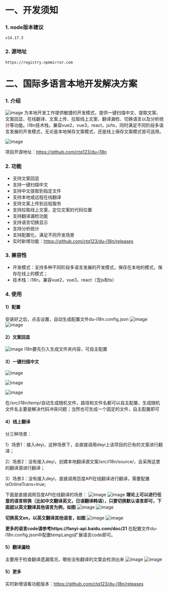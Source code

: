 # 一、开发须知
### 1. node版本建议
```
v14.17.3
```
### 2. 源地址
```
https://registry.npmmirror.com
```


# 二、国际多语言本地开发解决方案
### 1. 介绍
![image](https://github.com/user-attachments/assets/f7057f15-bd23-484b-b6d0-62fa4cae5caa)
为本地开发工作提供敏捷的开发模式，提供一键扫描中文、提取文案、文案回显、在线翻译、文案上传、拉取线上文案、翻译漏检、切换语言以及分析统计等功能。i18n技术栈，兼容vue2，vue3，react，js/ts，同时满足不同阶段多语言发展的开发模式，无论是本地保存文案模式，还是线上保存文案模式皆可适用。

![image](https://github.com/user-attachments/assets/103bef41-b417-44bc-88ea-52a9ad8aa2af)

项目开源地址：https://github.com/ctq123/du-i18n

### 2. 功能
- 支持文案回显
- 支持一键扫描中文
- 支持中文提取到指定文件
- 支持本地或远程在线翻译
- 支持文案上传到远程服务
- 支持拉取线上文案，定位文案的代码位置
- 支持翻译漏检功能
- 支持语言切换显示
- 支持分析统计
- 支持配置化，满足不同开发场景
- 实时新增功能：https://github.com/ctq123/du-i18n/releases

### 3. 兼容性
- 开发模式：支持多种不同阶段多语言发展的开发模式，保存在本地的模式，保存在线上的模式；
- 技术栈：i18n，兼容vue2，vue3，react（含js和ts）

### 4. 使用
#### 1）配置
安装好之后，点击设置，自动生成配置文件du-i18n.config.json
![image](https://github.com/user-attachments/assets/8afc8eb3-ccd7-41ea-861c-3f7b556b28e5)
![image](https://github.com/user-attachments/assets/45454211-daef-4561-81e0-fedadd386d9c)


#### 2）文案回显
![image](https://github.com/user-attachments/assets/34d7e291-874f-4830-a16e-3b69517e7c56)
i18n要先引入生成文件夹内容，可自主配置

#### 3）一键扫描中文
![image](https://github.com/user-attachments/assets/32abcb10-d224-4fbf-a74f-dcd8c7fd1193)

![image](https://github.com/user-attachments/assets/41f7adbd-d743-48ac-94e0-de68ee2699d2)

![image](https://github.com/user-attachments/assets/8335e5b4-8a98-4539-91ab-9ef647829047)

在/src/i18n/temp/自动生成随机文件，路径和文件名都可以自主配置，生成随机文件名主要是解决代码冲突问题；当然也可生成一个固定的文件，自主配置即可

#### 4）线上翻译
分三种场景：

1）场景1：接入deyi，这种场景下，会直接调用deyi上该项目的已有的文案进行翻译；

2）场景2：没有接入deyi，创建本地翻译源文案/src/i18n/source/，会采用这里的翻译源进行翻译；

3）场景3：没有接入deyi，直接调用百度API在线翻译进行翻译，需要配置isOnlineTrans=true;

下面是直接调用百度API在线翻译的场景：
![image](https://github.com/user-attachments/assets/3635fa17-8ab2-49ff-a529-27d69982869b)
![image](https://github.com/user-attachments/assets/0194f0f5-4a96-442d-8f0a-d008ac3140cc)
**理论上可以进行任意的语言转换（比如中文翻译英文，日语翻译韩语），只要切换默认语言即可，下面就以英文翻译其他语言为例，如图**
![image](https://github.com/user-attachments/assets/51f8d6ec-ea11-4a8d-be38-c7d452a0ad25)
![image](https://github.com/user-attachments/assets/08dba2ac-3840-48b5-a8bb-53dfa439b5d1)


**切换英文en，以英文翻译其他语言，如图**
![image](https://github.com/user-attachments/assets/143ed4da-92ae-4363-b512-976e0a702e04)
![image](https://github.com/user-attachments/assets/61282589-07eb-4c27-837e-b1cd9afe4c0f)

**更多的语言code请参考https://fanyi-api.baidu.com/doc/21**
在配置文件du-i18n.config.json中配置tempLangs扩展语言code即可。

#### 5）翻译漏检
主要用于检查翻译遗漏情况，哪些没有翻译的文案会检测出来
![image](https://github.com/user-attachments/assets/12b4cef8-a108-4567-a5c7-97763a703e12)
![image](https://github.com/user-attachments/assets/f5f8d861-8eee-4933-955f-cac7fb63a895)


#### 5）更多
实时新增请看功能版本：https://github.com/ctq123/du-i18n/releases


